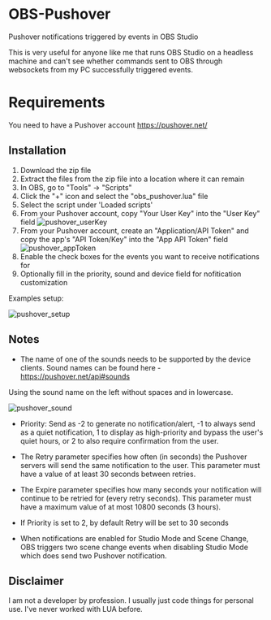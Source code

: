 # OBS-Pushover
Pushover notifications triggered by events in OBS Studio

This is very useful for anyone like me that runs OBS Studio on a headless machine and can't see whether commands sent to OBS through websockets from my PC successfully triggered events.

# Requirements
You need to have a Pushover account
https://pushover.net/

## Installation
1. Download the zip file
2. Extract the files from the zip file into a location where it can remain
3. In OBS, go to "Tools" -> "Scripts"
4. Click the "+" icon and select the "obs_pushover.lua" file
5. Select the script under 'Loaded scripts'
6. From your Pushover account, copy "Your User Key" into the "User Key" field
![pushover_userKey](https://user-images.githubusercontent.com/29752700/132640343-102e1092-da74-4c4f-8c6d-de567b11a860.png)
7. From your Pushover account, create an "Application/API Token" and copy the app's "API Token/Key" into the "App API Token" field
![pushover_appToken](https://user-images.githubusercontent.com/29752700/132640368-000daa0d-7830-42d6-8585-cb4d3465576b.png)
8. Enable the check boxes for the events you want to receive notifications for
9. Optionally fill in the priority, sound and device field for nofitication customization

Examples setup:

![pushover_setup](https://user-images.githubusercontent.com/29752700/132640734-11fb0d64-5248-46bd-8b72-b5f948d82f59.png)


## Notes
- The name of one of the sounds needs to be supported by the device clients. Sound names can be found here - https://pushover.net/api#sounds

Using the sound name on the left without spaces and in lowercase.

![pushover_sound](https://user-images.githubusercontent.com/29752700/132641581-e2184b5c-e3f0-4cd7-bf18-67365da2f4d6.png)

- Priority: Send as -2 to generate no notification/alert, -1 to always send as a quiet notification, 1 to display as high-priority and bypass the user's quiet hours, or 2 to also require confirmation from the user.
- The Retry parameter specifies how often (in seconds) the Pushover servers will send the same notification to the user. This parameter must have a value of at least 30 seconds between retries.
- The Expire parameter specifies how many seconds your notification will continue to be retried for (every retry seconds). This parameter must have a maximum value of at most 10800 seconds (3 hours).
- If Priority is set to 2, by default Retry will be set to 30 seconds

- When notifications are enabled for Studio Mode and Scene Change, OBS triggers two scene change events when disabling Studio Mode which does send two Pushover notification.


## Disclaimer
I am not a developer by profession.
I usually just code things for personal use.
I've never worked with LUA before.
